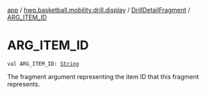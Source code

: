 [app](../../index.md) / [hwp.basketball.mobility.drill.display](../index.md) / [DrillDetailFragment](index.md) / [ARG_ITEM_ID](.)

# ARG_ITEM_ID

`val ARG_ITEM_ID: `[`String`](https://kotlinlang.org/api/latest/jvm/stdlib/kotlin/-string/index.html)

The fragment argument representing the item ID that this fragment
represents.


